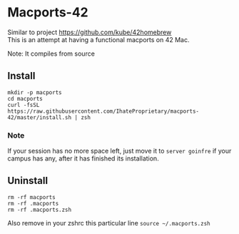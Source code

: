 # Macports-42

Similar to project https://github.com/kube/42homebrew \
This is an attempt at having a functional macports on 42 Mac.

Note: It compiles from source

## Install

```
mkdir -p macports
cd macports
curl -fsSL https://raw.githubusercontent.com/IhateProprietary/macports-42/master/install.sh | zsh
````

### Note

If your session has no more space left, just move it to `server goinfre` if your campus has any, after it has finished its installation.

## Uninstall

```
rm -rf macports
rm -rf .macports
rm -rf .macports.zsh
```
Also remove in your zshrc this particular line `source ~/.macports.zsh`
